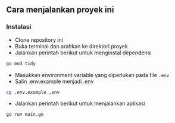 ## Cara menjalankan proyek ini

### Instalasi
- Clone repository ini
- Buka terminal dan arahkan ke direktori proyek
- Jalankan perintah berikut untuk menginstal dependensi
```bash
go mod tidy
```
- Masukkan environment variable yang diperlukan pada file `.env`
- Salin .env.example menjadi .env
```bash
cp .env.example .env
```
- Jalankan perintah berikut untuk menjalankan aplikasi
```bash
go run main.go
```
